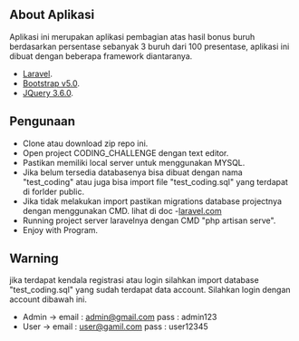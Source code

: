 ## About Aplikasi

Aplikasi ini merupakan aplikasi pembagian atas hasil bonus buruh berdasarkan persentase sebanyak 3 buruh dari 100 presentase, aplikasi ini dibuat dengan beberapa framework diantaranya.

- [Laravel](https://laravel.com).
- [Bootstrap v5.0](https://getbootstrap.com/).
- [JQuery 3.6.0](https://jquery.com/).

## Pengunaan
- Clone atau download zip repo ini.
- Open project CODING_CHALLENGE dengan text editor.
- Pastikan memiliki local server untuk menggunakan MYSQL.
- Jika belum tersedia databasenya bisa dibuat dengan nama "test_coding" atau juga bisa import file "test_coding.sql" yang terdapat di forlder public.
- Jika tidak melakukan import pastikan migrations database projectnya dengan menggunakan CMD. lihat di doc -[laravel.com](laravel.com)
- Running project server laravelnya dengan CMD "php artisan serve".
- Enjoy with Program.

## Warning

jika terdapat kendala registrasi atau login silahkan import database "test_coding.sql" yang sudah terdapat data account. Silahkan login dengan account dibawah ini.
- Admin -> email : admin@gmail.com
         pass  : admin123
- User  -> email : user@gamil.com
         pass  : user12345